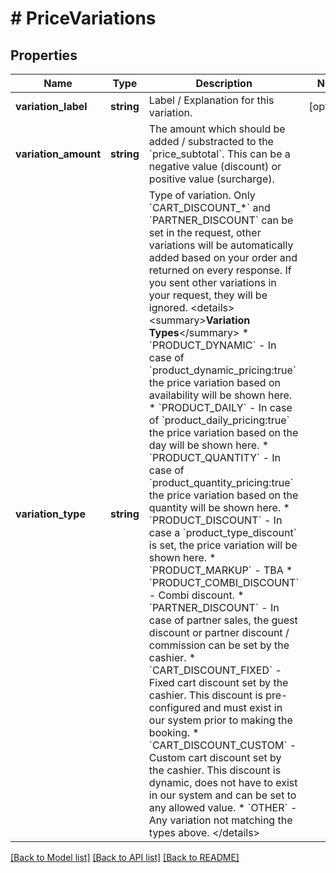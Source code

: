 # # PriceVariations

## Properties

Name | Type | Description | Notes
------------ | ------------- | ------------- | -------------
**variation_label** | **string** | Label / Explanation for this variation. | [optional]
**variation_amount** | **string** | The amount which should be added / substracted to the &#x60;price_subtotal&#x60;. This can be a negative value (discount) or positive value (surcharge). |
**variation_type** | **string** | Type of variation.  Only &#x60;CART_DISCOUNT_*&#x60; and &#x60;PARTNER_DISCOUNT&#x60; can be set in the request, other variations will be automatically added based on your order and returned on every response. If you sent other variations in your request, they will be ignored. &lt;details&gt;   &lt;summary&gt;**Variation Types**&lt;/summary&gt;   * &#x60;PRODUCT_DYNAMIC&#x60; - In case of &#x60;product_dynamic_pricing:true&#x60; the price variation based on availability will be shown here.  * &#x60;PRODUCT_DAILY&#x60; - In case of &#x60;product_daily_pricing:true&#x60; the price variation based on the day will be shown here.  * &#x60;PRODUCT_QUANTITY&#x60; - In case of &#x60;product_quantity_pricing:true&#x60; the price variation based on the quantity will be shown here.  * &#x60;PRODUCT_DISCOUNT&#x60; - In case a &#x60;product_type_discount&#x60; is set, the price variation will be shown here.  * &#x60;PRODUCT_MARKUP&#x60; - TBA  * &#x60;PRODUCT_COMBI_DISCOUNT&#x60; - Combi discount.  * &#x60;PARTNER_DISCOUNT&#x60; - In case of partner sales, the guest discount or partner discount / commission can be set by the cashier.  * &#x60;CART_DISCOUNT_FIXED&#x60; - Fixed cart discount set by the cashier.        This discount is pre-configured and must exist in our system prior to making the booking.  * &#x60;CART_DISCOUNT_CUSTOM&#x60; - Custom cart discount set by the cashier.        This discount is dynamic, does not have to exist in our system and can be set to any allowed value.  * &#x60;OTHER&#x60; - Any variation not matching the types above.   &lt;/details&gt; |

[[Back to Model list]](../../README.md#models) [[Back to API list]](../../README.md#endpoints) [[Back to README]](../../README.md)
